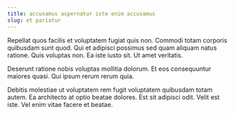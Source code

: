 ```yaml
---
title: accusamus aspernatur iste enim accusamus
slug: et pariatur
---
```


Repellat quos facilis et voluptatem fugiat quis non. Commodi totam corporis quibusdam sunt quod. Qui et adipisci possimus sed quam aliquam natus ratione. Quis voluptas non. Ea iste iusto sit. Ut amet veritatis.

Deserunt ratione nobis voluptas mollitia dolorum. Et eos consequuntur maiores quasi. Qui ipsum rerum rerum quia.

Debitis molestiae ut voluptatem rem fugit voluptatem quibusdam totam autem. Ea architecto at optio beatae dolores. Est sit adipisci odit. Velit est iste. Vel enim vitae facere et beatae.
